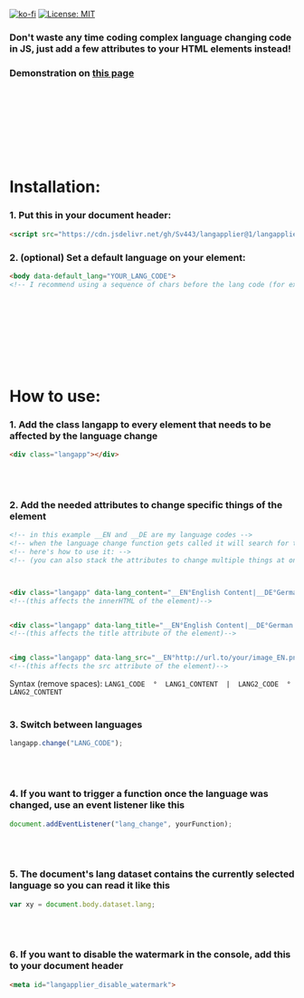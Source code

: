 [![ko-fi](https://www.ko-fi.com/img/donate_sm.png)](http://sv443.net/ko-fi) [![License: MIT](https://img.shields.io/badge/License-MIT-blue.svg)](https://opensource.org/licenses/MIT)

### Don't waste any time coding complex language changing code in JS, just add a few attributes to your HTML elements instead!
### Demonstration on <a href="https://sv443.github.io/LangApplier/demo.html">this page</a>



<br><br><br><br><br><br><br>




# Installation:

### 1. Put this in your document header:
```html
<script src="https://cdn.jsdelivr.net/gh/Sv443/langapplier@1/langapplier.js"></script>
```

### 2. (optional) Set a default language on your <body> element:

```html
<body data-default_lang="YOUR_LANG_CODE">
<!-- I recommend using a sequence of chars before the lang code (for example: __EN), because it may conflict with your specified content otherwise -->
```


<br><br><br><br><br><br><br>


# How to use:

### 1. Add the class langapp to every element that needs to be affected by the language change
```html
<div class="langapp"></div>
```
<br><br>


### 2. Add the needed attributes to change specific things of the element
```html
<!-- in this example __EN and __DE are my language codes -->
<!-- when the language change function gets called it will search for that code -->
<!-- here's how to use it: -->
<!-- (you can also stack the attributes to change multiple things at once) -->



<div class="langapp" data-lang_content="__EN°English Content|__DE°German Content">
<!--(this affects the innerHTML of the element)-->


<div class="langapp" data-lang_title="__EN°English Content|__DE°German Content">
<!--(this affects the title attribute of the element)-->


<img class="langapp" data-lang_src="__EN°http://url.to/your/image_EN.png|__DE°http://url.to/your/image_DE.png">
<!--(this affects the src attribute of the element)-->
```
Syntax (remove spaces):    `LANG1_CODE  °  LANG1_CONTENT  |  LANG2_CODE  °  LANG2_CONTENT`
<br><br>


### 3. Switch between languages
```javascript
langapp.change("LANG_CODE");
```
<br><br>

### 4. If you want to trigger a function once the language was changed, use an event listener like this
```javascript
document.addEventListener("lang_change", yourFunction);
```
<br><br>

### 5. The document's lang dataset contains the currently selected language so you can read it like this
```javascript
var xy = document.body.dataset.lang;
```
<br><br>

### 6. If you want to disable the watermark in the console, add this to your document header
```html
<meta id="langapplier_disable_watermark">
```
